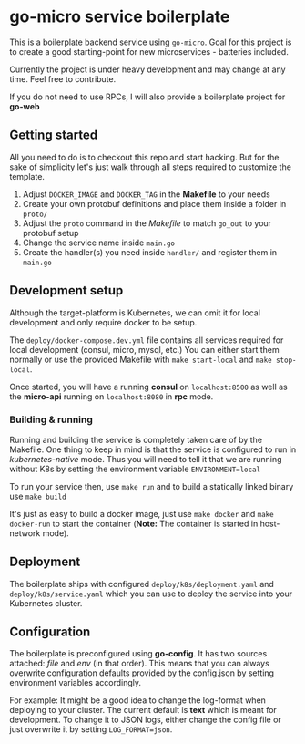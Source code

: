 # go-micro service boilerplate

This is a boilerplate backend service using `go-micro`.
Goal for this project is to create a good starting-point for new microservices - batteries included.

Currently the project is under heavy development and may change at any time.
Feel free to contribute.

If you do not need to use RPCs, I will also provide a boilerplate project for **go-web**

## Getting started
All you need to do is to checkout this repo and start hacking. But for the sake of simplicity let's just walk through all steps required to customize the template.

1. Adjust `DOCKER_IMAGE` and `DOCKER_TAG` in the **Makefile** to your  needs
2. Create your own protobuf definitions and place them inside a folder in `proto/`
3. Adjust the `proto` command in the *Makefile* to match `go_out` to your protobuf setup
4. Change the service name inside `main.go`
5. Create the handler(s) you need inside `handler/` and register them in `main.go`

## Development setup
Although the target-platform is Kubernetes, we can omit it for local development and only require docker to be setup.

The `deploy/docker-compose.dev.yml` file contains all services required for local development (consul, micro, mysql, etc.) 
You can either start them normally or use the provided Makefile with `make start-local` and `make stop-local`.

Once started, you will have a running **consul** on `localhost:8500` as well as the **micro-api** running on `localhost:8080` in **rpc** mode.

### Building & running
Running and building the service is completely taken care of by the Makefile. One thing to keep in mind is that the service is configured
to run in *kubernetes-native* mode. Thus you will need to tell it that we are running without K8s by setting the environment variable `ENVIRONMENT=local`

To run your service then, use `make run` and to build a statically linked binary use `make build` 

It's just as easy to build a docker image, just use `make docker` and `make docker-run` to start the container (**Note:** The container is started in host-network mode).

## Deployment
The boilerplate ships with configured `deploy/k8s/deployment.yaml` and `deploy/k8s/service.yaml` which you can use to deploy the service into your Kubernetes cluster.


## Configuration
The boilerplate is preconfigured using **go-config**. It has two sources attached: *file* and *env* (in that order).
This means that you can always overwrite configuration defaults provided by the config.json by setting environment variables accordingly.

For example: It might be a good idea to change the log-format when deploying to your cluster.  The current default is **text** which is meant for development.
To change it to JSON logs, either change the config file or just overwrite it by setting `LOG_FORMAT=json`.
